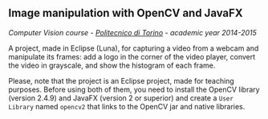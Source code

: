 ## Image manipulation with OpenCV and JavaFX

*Computer Vision course - [Politecnico di Torino](http://www.polito.it) - academic year 2014-2015*

A project, made in Eclipse (Luna), for capturing a video from a webcam and manipulate its frames: add a logo in the corner of the video player, convert the video in grayscale, and show the histogram of each frame.

Please, note that the project is an Eclipse project, made for teaching purposes. Before using both of them, you need to install the OpenCV library (version 2.4.9) and JavaFX (version 2 or superior) and create a `User Library` named `opencv2` that links to the OpenCV jar and native libraries.
